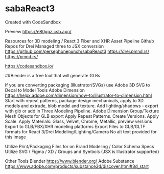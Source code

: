 # sabaReact3
Created with CodeSandbox

Preview
https://e80gpz.csb.app/

Resources for 3D modeling / React 3 Fiber and XHR Asset Pipeline
Github Repos for Drei Managed three to JSX conversion
https://github.com/persephonepunch/sabaReact3
https://drei.pmnd.rs/
https://pmnd.rs/

https://codesandbox.io/

##Blender is a free tool that will generate GLBs

If you are converting packaging (Illustrator/SVGs) use Adobe 3D SVG to Decal to Model Tools
Adobe Dimension
https://helpx.adobe.com/dimension/how-to/illustrator-to-dimension.html
Start with repeat patterns, package design mechanicals, apply to 3D models and extrude, blob model and texture. Add lighting/shadows - export with glb or add in Three Modeling Pipeline.
Adobe Dimension Group/Texture Mesh Objects for GLB export
Apply Repeat Patterns. Create Versions. Apply Scale. Apply Materials: Glass, Velvet, Chrome, Metallic, preview versions
Export to GLB/FBX/XHR modeling platforms
Export Files to GLB/GLTF formats for React 3/Drei Modeling/Lighting/Camera
No alt text provided for this image

Utilize Print/Packaging Files for on Brand Modeling / Color Schema Specs
Utilize SVG / Figma / XD / Groups and Symbols (JSX is Illustrator supported)

Other Tools
Blender
https://www.blender.org/
Adobe Substance
https://www.adobe.com/products/substance3d/discover.html#3d_start
